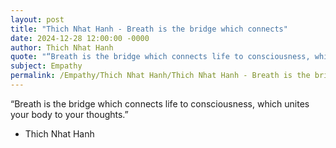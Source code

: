 ```yaml
---
layout: post
title: "Thich Nhat Hanh - Breath is the bridge which connects"
date: 2024-12-28 12:00:00 -0000
author: Thich Nhat Hanh
quote: "“Breath is the bridge which connects life to consciousness, which unites your body to your thoughts.”"
subject: Empathy
permalink: /Empathy/Thich Nhat Hanh/Thich Nhat Hanh - Breath is the bridge which connects
---
```


“Breath is the bridge which connects life to consciousness, which unites your body to your thoughts.”

- Thich Nhat Hanh
